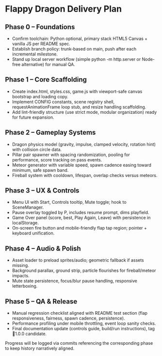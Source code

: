 # Flappy Dragon Delivery Plan

## Phase 0 – Foundations
- Confirm toolchain: Python optional, primary stack HTML5 Canvas + vanilla JS per README spec.
- Establish branch policy: trunk-based on main, push after each incremental milestone.
- Stand up local server workflow (simple python -m http.server or Node-free alternative) for manual QA.

## Phase 1 – Core Scaffolding
- Create index.html, styles.css, game.js with viewport-safe canvas bootstrap and loading copy.
- Implement CONFIG constants, scene registry shell, requestAnimationFrame loop stub, and resize handling scaffolding.
- Add lint-friendly structure (use strict mode, modular organization) ready for future expansion.

## Phase 2 – Gameplay Systems
- Dragon physics model (gravity, impulse, clamped velocity, rotation hint) with collision circle data.
- Pillar pair spawner with spacing randomization, pooling for performance, score tracking on pass events.
- Meteor generator with variable speed, spawn cadence easing toward minimum, safe spawn band.
- Fireball system with cooldown, lifespan, overlap checks versus meteors.

## Phase 3 – UX & Controls
- Menu UI with Start, Controls tooltip, Mute toggle; hook to SceneManager.
- Pause overlay toggled by P, includes resume prompt, dims playfield.
- Game Over panel (score, best, Play Again, Leave) with persistence in localStorage.
- On-screen fire button and mobile-friendly flap tap region; pointer + keyboard unification.

## Phase 4 – Audio & Polish
- Asset loader to preload sprites/audio; geometric fallback if assets missing.
- Background parallax, ground strip, particle flourishes for fireball/meteor impacts.
- Mute state persistence, focus/blur pause handling, responsive letterboxing.

## Phase 5 – QA & Release
- Manual regression checklist aligned with README test section (flap responsiveness, fairness, spawn cadence, persistence).
- Performance profiling under mobile throttling, event loop sanity checks.
- Final documentation update (controls guide, build/run instructions), tag 1.0.0 candidate.

Progress will be logged via commits referencing the corresponding phase to keep history narratively aligned.
